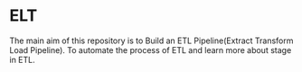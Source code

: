 # ELT
 The main aim of this repository is to Build an ETL Pipeline(Extract Transform Load Pipeline). To automate the process of ETL and learn more about stage in ETL.
